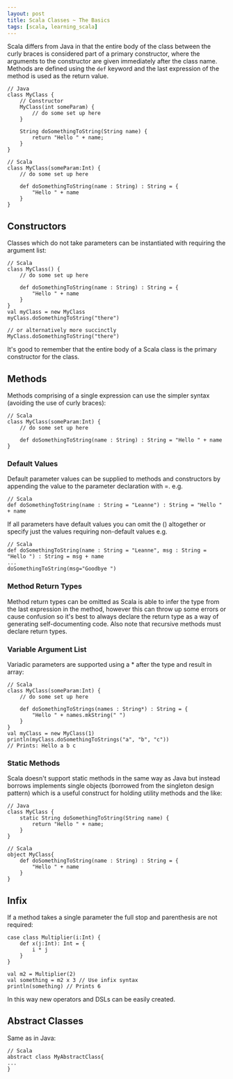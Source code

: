 ```yaml
---
layout: post
title: Scala Classes ~ The Basics
tags: [scala, learning_scala]
---
```

Scala differs from Java in that the entire body of the class between the curly braces is considered part of a primary constructor, where the arguments to the constructor are given immediately after the class name. Methods are defined using the `def` keyword and the last expression of the method is used as the return value.

<pre><code class="java hljs">// Java
class MyClass {
	// Constructor
	MyClass(int someParam) {
		// do some set up here
	}

	String doSomethingToString(String name) {
		return "Hello " + name;
	}
}</code></pre>

<pre><code class="scala hljs">// Scala
class MyClass(someParam:Int) {
	// do some set up here

	def doSomethingToString(name : String) : String = {
		"Hello " + name
	}
}</code></pre>

## Constructors
Classes which do not take parameters can be instantiated with requiring the argument list:

<pre><code class="scala hljs">// Scala
class MyClass() {
	// do some set up here

	def doSomethingToString(name : String) : String = {
		"Hello " + name
	}
}
val myClass = new MyClass
myClass.doSomethingToString("there")

// or alternatively more succinctly 
MyClass.doSomethingToString("there")
</code></pre>

It's good to remember that the entire body of a Scala class is the primary constructor for the class. 
## Methods
Methods comprising of a single expression can use the simpler syntax (avoiding the use of curly braces):

<pre><code class="scala hljs">// Scala
class MyClass(someParam:Int) {
	// do some set up here

	def doSomethingToString(name : String) : String = "Hello " + name
}</code></pre>

### Default Values
Default parameter values can be supplied to methods and constructors by appending the value to the parameter declaration with =. e.g.

<pre><code class="scala hljs">// Scala
def doSomethingToString(name : String = "Leanne") : String = "Hello " + name
</code></pre>

If all parameters have default values you can omit the () altogether or specify just the values requiring non-default values e.g.

<pre><code class="scala hljs">// Scala
def doSomethingToString(name : String = "Leanne", msg : String = "Hello ") : String = msg + name
...
doSomethingToString(msg="Goodbye ")
</code></pre>

### Method Return Types
Method return types can be omitted as Scala is able to infer the type from the last expression in the method, however this can throw up some errors or cause confusion so it's best to always declare the return type as a way of generating self-documenting code. Also note that recursive methods must declare return types.

### Variable Argument List
Variadic parameters are supported using a * after the type and result in array:

<pre><code class="scala hljs">// Scala
class MyClass(someParam:Int) {
	// do some set up here

	def doSomethingToStrings(names : String*) : String = {
		"Hello " + names.mkString(" ")
	}
}
val myClass = new MyClass(1)
println(myClass.doSomethingToStrings("a", "b", "c"))
// Prints: Hello a b c</code></pre>

### Static Methods
Scala doesn't support static methods in the same way as Java but instead borrows implements single objects (borrowed from the singleton design pattern) which is a useful construct for holding utility methods and the like:

<pre><code class="java hljs">// Java
class MyClass {
	static String doSomethingToString(String name) {
		return "Hello " + name;
	}
}</code></pre>

<pre><code class="scala hljs">// Scala
object MyClass{
	def doSomethingToString(name : String) : String = {
		"Hello " + name
	}
}</code></pre>

## Infix
If a method takes a single parameter the full stop and parenthesis are not required:

<pre><code class="scala">case class Multiplier(i:Int) {
	def x(j:Int): Int = {
		i * j
	}
}

val m2 = Multiplier(2)
val something = m2 x 3 // Use infix syntax
println(something) // Prints 6
</code></pre>

In this way new operators and DSLs can be easily created.

## Abstract Classes
Same as in Java:
<pre><code class="scala hljs">// Scala
abstract class MyAbstractClass{
...
}</code></pre>
